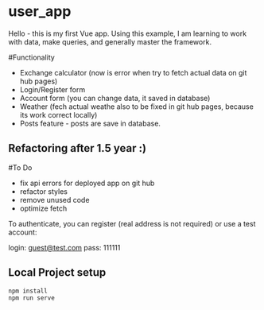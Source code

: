 # user_app 
Hello - this is my first Vue app.
Using this example, I am learning to work with data, make queries, and generally master the framework.

#Functionality
- Exchange calculator (now is error when try to fetch actual data on git hub pages)
- Login/Register form 
- Account form (you can change data, it saved in database)
- Weather (fech actual weathe also to be fixed in git hub pages, because its work correct locally)
- Posts feature - posts are save in database.


## Refactoring after 1.5 year :) 
#To Do 
- fix api errors for deployed app on git hub
- refactor styles
- remove unused code
- optimize fetch 

To authenticate, you can register (real address is not required) or use a test account:

login: guest@test.com
pass: 111111

## Local Project setup
```
npm install
npm run serve
```



